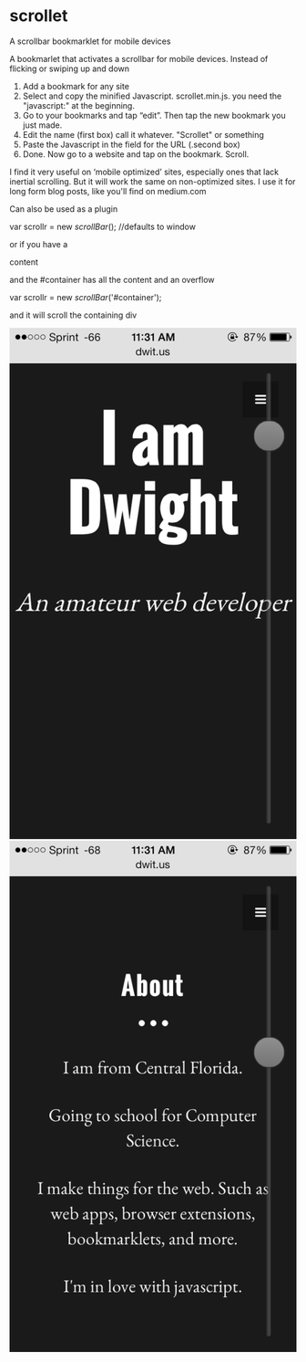 scrollet
========

A scrollbar bookmarklet for mobile devices


A bookmarlet that activates a scrollbar for mobile devices. Instead of flicking or swiping up and down 

1. Add a bookmark for any site 
2. Select and copy the minified Javascript. scrollet.min.js. you need the "javascript:" at the beginning. 
3. Go to your bookmarks and tap “edit”. Then tap the new bookmark you just made. 
4. Edit the name (first box) call it whatever. "Scrollet" or something
5. Paste the Javascript in the field for the URL (.second box)
5. Done. Now go to a website and tap on the bookmark. Scroll.



I find it very useful on ‘mobile optimized’ sites, especially ones that lack inertial scrolling. But it will work the same on non-optimized sites.
I use it for long form blog posts, like you'll find on medium.com


Can also be used as a plugin 

var scrollr = new _scrollBar_(); //defaults to window

or if you have a <div id="container">content</div>

and the #container has all the content and an overflow

var scrollr = new _scrollBar_('#container');

and it will scroll the containing div


 
  ![alt tag](https://raw.githubusercontent.com/imdwit/scrollet/master/IMG_0528.PNG)
  ![alt tag](https://raw.githubusercontent.com/imdwit/scrollet/master/IMG_0527.PNG)
